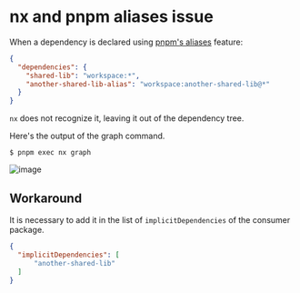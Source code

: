 # nx and pnpm aliases issue

When a dependency is declared using [pnpm's aliases](https://pnpm.io/aliases) feature:

```json
{
  "dependencies": {
    "shared-lib": "workspace:*",
    "another-shared-lib-alias": "workspace:another-shared-lib@*"
  }
}
```

`nx` does not recognize it, leaving it out of the dependency tree.

Here's the output of the graph command.

```
$ pnpm exec nx graph
```

![image](https://github.com/user-attachments/assets/f2d98227-67b5-40b1-9df2-3a55d66cfdba)


## Workaround

It is necessary to add it in the list of `implicitDependencies` of the consumer package.

```json
{
  "implicitDependencies": [
      "another-shared-lib"
  ]
}
```
